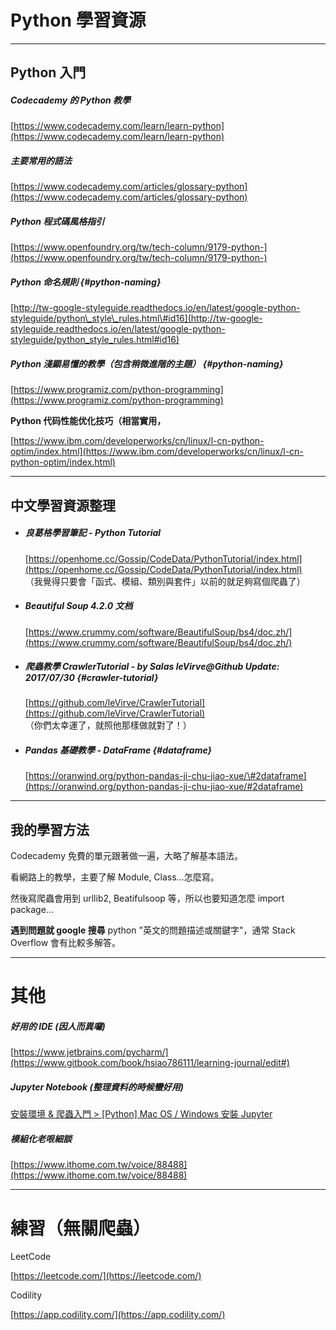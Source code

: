 # Python 學習資源

---

## Python **入門**

##### **Codecademy 的 Python 教學**

[https://www.codecademy.com/learn/learn-python](https://www.codecademy.com/learn/learn-python)

##### **主要常用的語法**

[https://www.codecademy.com/articles/glossary-python](https://www.codecademy.com/articles/glossary-python)

##### Python 程式碼風格指引

[https://www.openfoundry.org/tw/tech-column/9179-python-](https://www.openfoundry.org/tw/tech-column/9179-python-)

##### Python 命名規則 {#python-naming}

[http://tw-google-styleguide.readthedocs.io/en/latest/google-python-styleguide/python\_style\_rules.html\#id16](http://tw-google-styleguide.readthedocs.io/en/latest/google-python-styleguide/python_style_rules.html#id16)

##### Python 淺顯易懂的教學（包含稍微進階的主題） {#python-naming}

[https://www.programiz.com/python-programming](https://www.programiz.com/python-programming)

**Python 代码性能优化技巧（相當實用，**

[https://www.ibm.com/developerworks/cn/linux/l-cn-python-optim/index.html](https://www.ibm.com/developerworks/cn/linux/l-cn-python-optim/index.html)

---

## 中文學習資源整理

* ##### 良葛格學習筆記 - Python Tutorial

  [https://openhome.cc/Gossip/CodeData/PythonTutorial/index.html](https://openhome.cc/Gossip/CodeData/PythonTutorial/index.html)  
  （我覺得只要會「函式、模組、類別與套件」以前的就足夠寫個爬蟲了）

* ##### Beautiful Soup 4.2.0 文档

  [https://www.crummy.com/software/BeautifulSoup/bs4/doc.zh/](https://www.crummy.com/software/BeautifulSoup/bs4/doc.zh/)

* ##### 爬蟲教學 CrawlerTutorial - by Salas leVirve@Github Update: 2017/07/30 {#crawler-tutorial}

  [https://github.com/leVirve/CrawlerTutorial](https://github.com/leVirve/CrawlerTutorial)  
  （你們太幸運了，就照他那樣做就對了！）

* ##### Pandas 基礎教學 - DataFrame {#dataframe}

  [https://oranwind.org/python-pandas-ji-chu-jiao-xue/\#2dataframe](https://oranwind.org/python-pandas-ji-chu-jiao-xue/#2dataframe)

---

## 我的學習方法

Codecademy 免費的單元跟著做一遍，大略了解基本語法。

看網路上的教學，主要了解 Module, Class...怎麼寫。

然後寫爬蟲會用到 urllib2, Beatifulsoop 等，所以也要知道怎麼 import package...

**遇到問題就 google 搜尋** python "英文的問題描述或關鍵字"，通常 Stack Overflow 會有比較多解答。

---

# 其他

##### 好用的 IDE \(因人而異囉\)

[https://www.jetbrains.com/pycharm/](https://www.gitbook.com/book/hsiao786111/learning-journal/edit#)

##### Jupyter Notebook \(整理資料的時候蠻好用\)

[安裝環境 & 爬蟲入門  &gt;  \[Python\] Mac OS / Windows 安裝 Jupyter](//171110_install_and_intro.md#install-jupyter)

##### 模組化老哏細談

[https://www.ithome.com.tw/voice/88488](https://www.ithome.com.tw/voice/88488)

---

# 練習（無關爬蟲）

LeetCode

[https://leetcode.com/](https://leetcode.com/)

Codility

[https://app.codility.com/](https://app.codility.com/)


